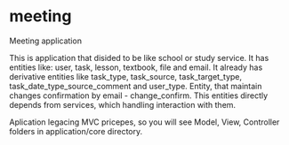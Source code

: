 # meeting
Meeting application

This is application that disided to be like school or study service. It has entities like: user, task, lesson, textbook, file and email. It
already has derivative entities like task_type, task_source, task_target_type, task_date_type_source_comment and user_type. Entity, that
maintain changes confirmation by email - change_confirm. This entities directly depends from services, which handling interaction with them.

Aplication legacing MVC pricepes, so you will see Model, View, Controller folders in application/core directory. 
